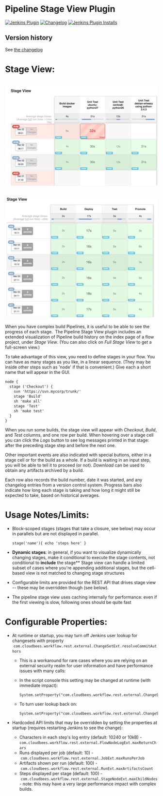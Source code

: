 # Pipeline Stage View Plugin

[![Jenkins Plugin](https://img.shields.io/jenkins/plugin/v/pipeline-stage-view)](https://plugins.jenkins.io/pipeline-stage-view)
[![Changelog](https://img.shields.io/github/v/tag/jenkinsci/pipeline-stage-view-plugin?label=changelog)](https://github.com/jenkinsci/pipeline-stage-view-plugin/blob/master/CHANGELOG.md)
[![Jenkins Plugin Installs](https://img.shields.io/jenkins/plugin/i/pipeline-stage-view?color=blue)](https://plugins.jenkins.io/pipeline-stage-view)

## Version history

See [the changelog](https://plugins.jenkins.io/pipeline-rest-api/#releases)

# Stage View: 

## ![](docs/images/who-broke-it.png)

## ![](docs/images/green-and-mean.png)

When you have complex build Pipelines, it is useful to be able to see
the progress of each stage.  The Pipeline Stage View plugin includes an
extended visualization of Pipeline build history on the index page of a
flow project, under *Stage View*. (You can also click on *Full Stage
View* to get a full-screen view.)

To take advantage of this view, you need to define stages in your flow.
You can have as many stages as you like, in a linear sequence. (They may
be inside other steps such as 'node' if that is convenient.) Give each a
short name that will appear in the GUI.

``` syntaxhighlighter-pre
node {
  stage ('Checkout') {
    svn 'https://svn.mycorp/trunk/'
    stage 'Build'
    sh 'make all'
    stage 'Test'
    sh 'make test'
  }
}
```

When you run some builds, the stage view will appear
with *Checkout*, *Build*, and *Test* columns, and one row per build.
When hovering over a stage cell you can click the *Logs* button to see
log messages printed in that stage: after the preceding stage step and
before the next one.

Other important events are also indicated with special buttons, either
in a stage cell or for the build as a whole. If a build is waiting in
an input step, you will be able to tell it to proceed (or
not). *Download* can be used to obtain any artifacts archived by a
build. 

Each row also records the build number, date it was started, and any
changelog entries from a version control system. Progress bars also
indicate how long each stage is taking and how long it might still be
expected to take, based on historical averages.

# Usage Notes/Limits:

-   Block-scoped stages (stages that take a closure, see below) may
    occur in parallels but are not displayed in parallel.

    ``` syntaxhighlighter-pre
    stage('name'){ echo 'steps here' }
    ```
    
-   **Dynamic stages**: in general, if you want to visualize dynamically
    changing stages, make it conditional to execute the stage contents,
    not conditional to **include** the stage\*\* Stage view can handle a
    limited subset of cases where you're appending additional stages,
    but the cell-based view is not matched to changing stage structures 
-   Configurable limits are provided for the REST API that drives stage
    view -- these may be overridden though (see below).
-   The pipeline stage view uses caching internally for performance:
    even if the first viewing is slow, following ones should be quite
    fast

# Configurable Properties:

-   At runtime or startup, you may turn off Jenkins user lookup for
    changesets with property
     `com.cloudbees.workflow.rest.external.ChangeSetExt.resolveCommitAuthors`

    -   This is a workaround for rare cases where you are relying on an
        external security realm for user information and have
        performance issues with many calls:
    -   In the script console this setting may be changed at runtime
        (with immediate impact):

        ``` syntaxhighlighter-pre
        System.setProperty("com.cloudbees.workflow.rest.external.ChangeSetExt.resolveCommitAuthors","false");
        ```

    -   To turn user lookup back on: 

        ``` syntaxhighlighter-pre
        System.setProperty("com.cloudbees.workflow.rest.external.ChangeSetExt.resolveCommitAuthors","true");
        ```

-   Hardcoded API limits that may be overridden by setting the
    properties at startup (requires restarting Jenkins to see the
    change):
    -   Characters in each step's log entry (default: 10240 or 10kB) -
        `com.cloudbees.workflow.rest.external.FlowNodeLogExt.maxReturnChars`
    -   Runs displayed per job (default: 10)
        - `com.cloudbees.workflow.rest.external.JobExt.maxRunsPerJob`
    -   Artifacts shown per run (default: 100)
        - `com.cloudbees.workflow.rest.external.RunExt.maxArtifactsCount`
    -   Steps displayed per stage (default: 100)
        - `com.cloudbees.workflow.rest.external.StageNodeExt.maxChildNodes` -
        note: this may have a very large performance impact with complex
        builds.

